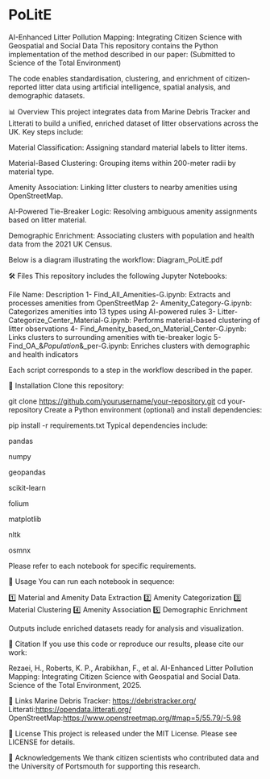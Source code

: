 # PoLitE
AI-Enhanced Litter Pollution Mapping: Integrating Citizen Science with Geospatial and Social Data
This repository contains the Python implementation of the method described in our paper:
(Submitted to Science of the Total Environment)

The code enables standardisation, clustering, and enrichment of citizen-reported litter data using artificial intelligence, spatial analysis, and demographic datasets.

📊 Overview
This project integrates data from Marine Debris Tracker and Litterati to build a unified, enriched dataset of litter observations across the UK.
Key steps include:

Material Classification: Assigning standard material labels to litter items.

Material-Based Clustering: Grouping items within 200-meter radii by material type.

Amenity Association: Linking litter clusters to nearby amenities using OpenStreetMap.

AI-Powered Tie-Breaker Logic: Resolving ambiguous amenity assignments based on litter material.

Demographic Enrichment: Associating clusters with population and health data from the 2021 UK Census.

Below is a diagram illustrating the workflow:
Diagram_PoLitE.pdf


🛠 Files
This repository includes the following Jupyter Notebooks:

File Name:	Description
1- Find_All_Amenities-G.ipynb:	Extracts and processes amenities from OpenStreetMap
2- Amenity_Category-G.ipynb:	Categorizes amenities into 13 types using AI-powered rules
3- Litter-Categorize_Center_Material-G.ipynb:	Performs material-based clustering of litter observations
4- Find_Amenity_based_on_Material_Center-G.ipynb:	Links clusters to surrounding amenities with tie-breaker logic
5- Find_OA_&_Population_&_per-G.ipynb:	Enriches clusters with demographic and health indicators

Each script corresponds to a step in the workflow described in the paper.

💾 Installation
Clone this repository:

git clone https://github.com/yourusername/your-repository.git
cd your-repository
Create a Python environment (optional) and install dependencies:

pip install -r requirements.txt
Typical dependencies include:

pandas

numpy

geopandas

scikit-learn

folium

matplotlib

nltk

osmnx

Please refer to each notebook for specific requirements.

🚀 Usage
You can run each notebook in sequence:

1️⃣ Material and Amenity Data Extraction
2️⃣ Amenity Categorization
3️⃣ Material Clustering
4️⃣ Amenity Association
5️⃣ Demographic Enrichment

Outputs include enriched datasets ready for analysis and visualization.

📄 Citation
If you use this code or reproduce our results, please cite our work:

Rezaei, H., Roberts, K. P., Arabikhan, F., et al. 
AI-Enhanced Litter Pollution Mapping: Integrating Citizen Science with Geospatial and Social Data.
Science of the Total Environment, 2025.

🔗 Links
Marine Debris Tracker: https://debristracker.org/
Litterati:https://opendata.litterati.org/
OpenStreetMap:https://www.openstreetmap.org/#map=5/55.79/-5.98

📝 License
This project is released under the MIT License.
Please see LICENSE for details.

🤝 Acknowledgements
We thank citizen scientists who contributed data and the University of Portsmouth for supporting this research.
